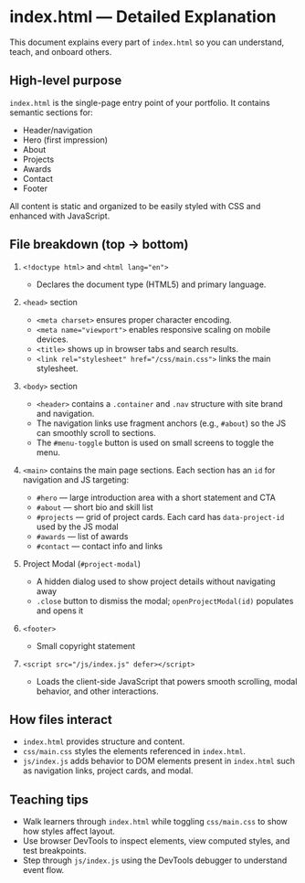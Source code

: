 # index.html — Detailed Explanation

This document explains every part of `index.html` so you can understand, teach, and onboard others.

## High-level purpose
`index.html` is the single-page entry point of your portfolio. It contains semantic sections for:
- Header/navigation
- Hero (first impression)
- About
- Projects
- Awards
- Contact
- Footer

All content is static and organized to be easily styled with CSS and enhanced with JavaScript.

## File breakdown (top → bottom)

1. `<!doctype html>` and `<html lang="en">`
   - Declares the document type (HTML5) and primary language.

2. `<head>` section
   - `<meta charset>` ensures proper character encoding.
   - `<meta name="viewport">` enables responsive scaling on mobile devices.
   - `<title>` shows up in browser tabs and search results.
   - `<link rel="stylesheet" href="/css/main.css">` links the main stylesheet.

3. `<body>` section
   - `<header>` contains a `.container` and `.nav` structure with site brand and navigation.
   - The navigation links use fragment anchors (e.g., `#about`) so the JS can smoothly scroll to sections.
   - The `#menu-toggle` button is used on small screens to toggle the menu.

4. `<main>` contains the main page sections. Each section has an `id` for navigation and JS targeting:
   - `#hero` — large introduction area with a short statement and CTA
   - `#about` — short bio and skill list
   - `#projects` — grid of project cards. Each card has `data-project-id` used by the JS modal
   - `#awards` — list of awards
   - `#contact` — contact info and links

5. Project Modal (`#project-modal`)
   - A hidden dialog used to show project details without navigating away
   - `.close` button to dismiss the modal; `openProjectModal(id)` populates and opens it

6. `<footer>`
   - Small copyright statement

7. `<script src="/js/index.js" defer></script>`
   - Loads the client-side JavaScript that powers smooth scrolling, modal behavior, and other interactions.

## How files interact
- `index.html` provides structure and content.
- `css/main.css` styles the elements referenced in `index.html`.
- `js/index.js` adds behavior to DOM elements present in `index.html` such as navigation links, project cards, and modal.

## Teaching tips
- Walk learners through `index.html` while toggling `css/main.css` to show how styles affect layout.
- Use browser DevTools to inspect elements, view computed styles, and test breakpoints.
- Step through `js/index.js` using the DevTools debugger to understand event flow.
